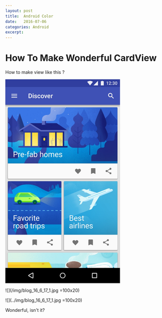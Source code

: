 ```yaml
---
layout: post
title:  Android Color 
date:   2016-07-06 
categories: Android
excerpt: 
---
```


# How To Make Wonderful CardView


How to make view like this ?

<div>
<img src="../img/blog_16_6_17_1.jpg" width = "360" height = "640" alt="blog_16_6_17_1" align=center />
</div>

![](/img/blog_16_6_17_1.jpg =100x20)

![](../img/blog_16_6_17_1.jpg =100x20)

Wonderful, isn't it?









